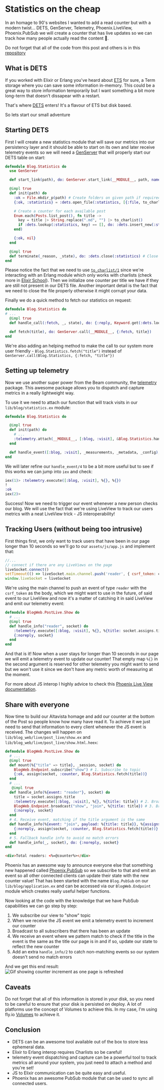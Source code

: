 # Statistics on the cheap

In an homage to 90's websites I wanted to add a read counter but with a modern twist... DETS, GenServer, Telemetry, Phoenix.LiveView, Phoenix.PubSub we will create a counter that has live updates so we can track how many people actually read the content 🧐.

Do not forget that all of the code from this post and others is in this [repository](https://github.com/filipecabaco/my_blog)

## What is DETS

If you worked with Elixir or Erlang you've heard about [ETS](https://www.erlang.org/doc/man/ets.html) for sure, a Term storage where you can save some information in-memory. This could be a great way to store information temporarily but I want something a bit more long-term that doesn't dissapear with a restart.

That's where [DETS](https://www.erlang.org/doc/man/dets.html) enters! It's a flavour of ETS but disk based.

So lets start our small adventure

## Starting DETS

First I will create a new statistics module that will save our metrics into our persistency layer and it should be able to start on its own and later receive telemetry events so we will need a [GenServer](https://hexdocs.pm/elixir/1.13/GenServer.html) that will properly start our DETS table on start:
```elixir
defmodule Blog.Statistics do
  use GenServer

  def start_link(path), do: GenServer.start_link(__MODULE__, path, name: __MODULE__)

  @impl true
  def init(path) do
    :ok = File.mkdir_p(path) # Create folders on given path if required
    {:ok, :statistics} = :dets.open_file(:statistics, [{:file, to_charlist("#{path}/statistics")}])

    # Create a counter for each available post
    Enum.each(Posts.list_post(), fn title ->
      key = title |> String.replace(".md", "") |> to_charlist()
      if :dets.lookup(:statistics, key) == [], do: :dets.insert_new(:statistics, {key, 0})
    end)

    {:ok, nil}
  end

  @impl true
  def terminate(_reason, _state), do: :dets.close(:statistics) # Close file
end
```

Please notice the fact that we need to use [`to_charlist/1`](https://hexdocs.pm/elixir/1.13.4/Kernel.html#to_charlist/1) since we're interacting with an Erlang module which only works with charlists (check more in [Elixir School](https://elixirschool.com/en/lessons/intermediate/erlang)). Then we initialize one counter per title we have if they are still not present in our DETS file. Another important detail is the fact that we need to close the file properly otherwise it might corrupt your data.

Finally we do a quick method to fetch our statistics on request:
```elixir
defmodule Blog.Statistics do
# ...
  @impl true
  def handle_call(:fetch, _, state), do: {:reply, Keyword.get(:dets.lookup(:statistics, :counter), :counter), state}

  def fetch(title), do: GenServer.call(__MODULE__, {:fetch, title})
end
```
We're also adding an helping method to make the call to our system more user friendly - `Blog.Statistics.fetch("title")` instead of `GenServer.call(Blog.Statistics, {:fetch, "title"})`

## Setting up telemetry

Now we use another super power from the Beam community, the [telemetry](https://hex.pm/packages/telemetry) package. This awesome package allows you to dispatch and capture metrics in a really lightweight way.

To use it we need to attach our function that will track visits in our `lib/blog/statistics.ex` module:
``` elixir
defmodule Blog.Statistics do

  @impl true
  def init(path) do
    # ...
    :telemetry.attach(__MODULE__, [:blog, :visit], &Blog.Statistics.handle_event/4, nil) # Attach visit event to our handler function
  end

  def handle_event([:blog, :visit], _measurements, _metadata, _config), do: IO.puts("!")
end
```

We will later refine our `handle_event/4` to be a bit more useful but to see if this works we can jump into `iex` and check:
```elixir
iex(1)> :telemetry.execute([:blog, :visit], %{}, %{})
!
:ok
iex(2)>
```

Success! Now we need to trigger our event whenever a new person checks our blog. We will use the fact that we're using LiveView to track our users metrics with a neat LiveView trick - JS interoperability!
## Tracking Users (without being too intrusive)
First things first, we only want to track users that have been in our page longer than 10 seconds so we'll go to our `assets/js/app.js` and implement that:
``` javascript
//...
// connect if there are any LiveViews on the page
liveSocket.connect()
setTimeout(() => liveSocket.main.channel.push('reader', { csrf_token: csrfToken }), 10000) // Send CSRF token after 10 seconds
window.liveSocket = liveSocket

```
We're using the main channel to push an event of type `reader` with the `csrf_token` as the body, which we might want to use in the future, of said event to our LiveView and now it's a matter of catching it in said LiveView and emit our telemetry event:
```elixir
defmodule BlogWeb.PostLive.Show do
  # ...
  @impl true
  def handle_info("reader", socket) do
    :telemetry.execute([:blog, :visit], %{}, %{title: socket.assigns.title})
    {:noreply, socket}
  end
end
```

And that is it! Now when a user stays for longer than 10 seconds in our page we will emit a telemetry event to update our counter! That empty map `%{}` in the second argument is reserved for other telemetry you might want to send but we won't use it since we don't have any metric worth of measuring at the moment.

For more about JS interop I highly advice to check this [Phoenix Live View documentation](https://hexdocs.pm/phoenix_live_view/js-interop.html).

## Share with everyone

Now time to build our Altavista homage and add our counter at the bottom of the Post so people know how many have read it. To achieve it we just need to send that information to every client whenever the JS event is received. The changes will happen on `lib/blog_web/live/post_live/show.ex` and `lib/blog_web/live/post_live/show.html.heex`:

```elixir
defmodule BlogWeb.PostLive.Show do
  # ...
  @impl true
  def mount(%{"title" => title}, _session, socket) do
    BlogWeb.Endpoint.subscribe("show") # 1. Subscribe to topic
    {:ok, assign(socket, :counter, Blog.Statistics.fetch(title))}
  end
  # ...
   @impl true
  def handle_info(%{event: "reader"}, socket) do
    title = socket.assigns.title
    :telemetry.execute([:blog, :visit], %{}, %{title: title}) # 2. Broadcast telemetry event to update counter
    BlogWeb.Endpoint.broadcast("show", "join", %{title: title}) # 3. Broadcast to everyone something changed
    {:noreply, socket}
  end
  # 4. Receive event, matching if the title argument is the same
  def handle_info(%{event: "join", payload: %{title: title}}, %{assigns: %{title: title}} = socket) do
    {:noreply, assign(socket, :counter, Blog.Statistics.fetch(title))}
  end
  # 5. Fallback handle info to avoid no match errors
  def handle_info(_, socket), do: {:noreply, socket}
end
```
```html
<div>Total readers: <%=@counter%></div>
```
Phoenix has an awesome way to announce everyone else that something new happened called [Phoenix.PubSub](https://hexdocs.pm/phoenix_pubsub/Phoenix.PubSub.html) so we subscribe to that and emit an event so all other connected clients can update their state with the new counter value! That has been started with the name `Blog.PubSub` on our `lib/blog/application.ex` and can be accessed via our `BlogWeb.Endpoint` module which creates really useful helper functions.

Now looking at the code with the knowledge that we have PubSub capabilities we can go step by step:
1. We subscribe our view to "show" topic
2. When we receive the JS event we emit a telemetry event to increment our counter
3. Broadcast to all subscribers that there has been an update
4. We receive an event where we pattern match to check if the title in the event is the same as the title our page is in and if so, update our state to reflect the new counter
5. Add an extra `handle_info/2` to catch non-matching events so our system doesn't send no match errors

And we get this end result:
![Gif showing counter increment as one page is refreshed](/images/img5.gif)

## Caveats
Do not forget that all of this information is stored in your disk, so you need to be careful to ensure that your disk is persisted on deploy. A lot of platforms use the concept of Volumes to achieve this. In my case, I'm using fly.io [Volumes](https://fly.io/docs/reference/volumes/) to achieve it.

## Conclusion
* DETS can be an awesome tool available out of the box to store less ephemeral data.
* Elixir to Erlang interop requires Charlists so be careful!
* telemetry event dispatching and capture can be a powerful tool to track metrics all around your system, you just need to attach a method and you're set!
* JS to Elixir communication can be quite easy and useful.
* Phoenix has an awesome PubSub module that can be used to sync all connected users.
